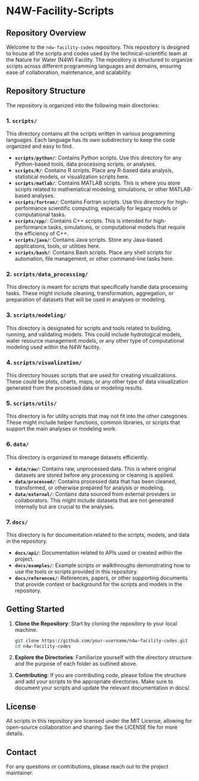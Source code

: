 # N4W-Facility-Scripts

## Repository Overview

Welcome to the `n4w-facility-codes` repository. This repository is designed to house all the scripts and codes used by the technical-scientific team at the Nature for Water (N4W) Facility. 
The repository is structured to organize scripts across different programming languages and domains, ensuring ease of collaboration, maintenance, and scalability.

## Repository Structure

The repository is organized into the following main directories:

### 1. `scripts/`
This directory contains all the scripts written in various programming languages. Each language has its own subdirectory to keep the code organized and easy to find.

- **`scripts/python/`**: Contains Python scripts. Use this directory for any Python-based tools, data processing scripts, or analyses.
- **`scripts/R/`**: Contains R scripts. Place any R-based data analysis, statistical models, or visualization scripts here.
- **`scripts/matlab/`**: Contains MATLAB scripts. This is where you store scripts related to mathematical modeling, simulations, or other MATLAB-based analyses.
- **`scripts/fortran/`**: Contains Fortran scripts. Use this directory for high-performance scientific computing, especially for legacy models or computational tasks.
- **`scripts/cpp/`**: Contains C++ scripts. This is intended for high-performance tasks, simulations, or computational models that require the efficiency of C++.
- **`scripts/java/`**: Contains Java scripts. Store any Java-based applications, tools, or utilities here.
- **`scripts/bash/`**: Contains Bash scripts. Place any shell scripts for automation, file management, or other command-line tasks here.

### 2. `scripts/data_processing/`
This directory is meant for scripts that specifically handle data processing tasks. These might include cleaning, transformation, aggregation, or preparation of datasets that will be used in analyses or modeling.

### 3. `scripts/modeling/`
This directory is designated for scripts and tools related to building, running, and validating models. This could include hydrological models, water resource management models, or any other type of computational modeling used within the N4W facility.

### 4. `scripts/visualization/`
This directory houses scripts that are used for creating visualizations. These could be plots, charts, maps, or any other type of data visualization generated from the processed data or modeling results.

### 5. `scripts/utils/`
This directory is for utility scripts that may not fit into the other categories. These might include helper functions, common libraries, or scripts that support the main analyses or modeling work.

### 6. `data/`
This directory is organized to manage datasets efficiently.

- **`data/raw/`**: Contains raw, unprocessed data. This is where original datasets are stored before any processing or cleaning is applied.
- **`data/processed/`**: Contains processed data that has been cleaned, transformed, or otherwise prepared for analysis or modeling.
- **`data/external/`**: Contains data sourced from external providers or collaborators. This might include datasets that are not generated internally but are crucial to the analyses.

### 7. `docs/`
This directory is for documentation related to the scripts, models, and data in the repository.

- **`docs/api/`**: Documentation related to APIs used or created within the project.
- **`docs/examples/`**: Example scripts or walkthroughs demonstrating how to use the tools or scripts provided in this repository.
- **`docs/references/`**: References, papers, or other supporting documents that provide context or background for the scripts and models in the repository.

## Getting Started

1. **Clone the Repository**: Start by cloning the repository to your local machine.
   ```bash
   git clone https://github.com/your-username/n4w-facility-codes.git
   cd n4w-facility-codes

2. **Explore the Directories**: Familiarize yourself with the directory structure and the purpose of each folder as outlined above.

3. **Contributing**: If you are contributing code, please follow the structure and add your scripts to the appropriate directories. Make sure to document your scripts and update the relevant documentation in docs/.

## License 

All scripts in this repository are licensed under the MIT License, allowing for open-source collaboration and sharing. See the LICENSE file for more details.

## Contact

For any questions or contributions, please reach out to the project maintainer.

